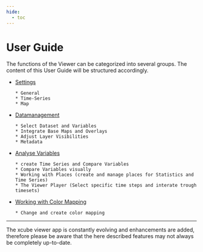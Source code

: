 ```yaml
---
hide:
  - toc
---
```


# User Guide

The functions of the Viewer can be categorized into several groups. The content of this User Guide will be structured accordingly.

- [Settings](settings.md)

      * General
      * Time-Series
      * Map

- [Datamanagement](datamanagement.md)

      * Select Dataset and Variables
      * Integrate Base Maps and Overlays
      * Adjust Layer Visibilities
      * Metadata

- [Analyse Variables](analyse.md)

      * create Time Series and Compare Variables
      * Compare Variables visually
      * Working with Places (create and manage places for Statistics and Time Series)
      * The Viewer Player (Select specific time steps and interate trough timesets)

- [Working with Color Mapping](colormaps.md)

      * Change and create color mapping

---

The xcube viewer app is constantly evolving and enhancements are added, therefore please be aware that the here
described features may not always be completely up-to-date.
